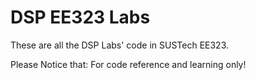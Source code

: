 # DSP EE323 Labs
These are all the DSP Labs' code in SUSTech EE323.

Please Notice that: For code reference and learning only!
